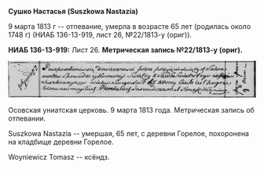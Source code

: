 **Сушко Настасья (Suszkowa Nastazia)**

9 марта 1813 г -- отпевание, умерла в возрасте 65 лет (родилась около
1748 г) (НИАБ 136-13-919, лист 26, №22/1813-у (ориг)).

**НИАБ 136-13-919:** Лист 26. **Метрическая запись №22/1813-у (ориг).**

![](./media/ca73bdb86a832be98ee0baf6b90a6ad4d40c38be.png)

Осовская униатская церковь. 9 марта 1813 года. Метрическая запись об
отпевании.

Suszkowa Nastazia -- умершая, 65 лет, с деревни Горелое, похоронена на
кладбище деревни Горелое.

Woyniewicz Tomasz -- ксёндз.
